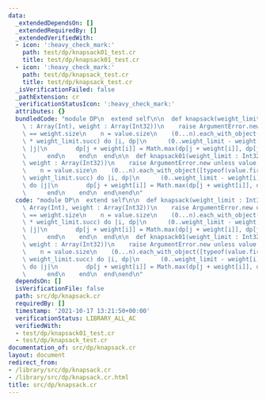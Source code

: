 ```yaml
---
data:
  _extendedDependsOn: []
  _extendedRequiredBy: []
  _extendedVerifiedWith:
  - icon: ':heavy_check_mark:'
    path: test/dp/knapsack01_test.cr
    title: test/dp/knapsack01_test.cr
  - icon: ':heavy_check_mark:'
    path: test/dp/knapsack_test.cr
    title: test/dp/knapsack_test.cr
  _isVerificationFailed: false
  _pathExtension: cr
  _verificationStatusIcon: ':heavy_check_mark:'
  attributes: {}
  bundledCode: "module DP\n  extend self\n\n  def knapsack(weight_limit : Int32, value\
    \ : Array(Int), weight : Array(Int32))\n    raise ArgumentError.new unless value.size\
    \ == weight.size\n    n = value.size\n    (0...n).each_with_object([typeof(value.first).zero]\
    \ * weight_limit.succ) do |i, dp|\n      (0..weight_limit - weight[i]).each do\
    \ |j|\n        dp[j + weight[i]] = Math.max(dp[j + weight[i]], dp[j] + value[i])\n\
    \      end\n    end\n  end\n\n  def knapsack01(weight_limit : Int32, value : Array(Int),\
    \ weight : Array(Int32))\n    raise ArgumentError.new unless value.size == weight.size\n\
    \    n = value.size\n    (0...n).each_with_object([typeof(value.first).zero] *\
    \ weight_limit.succ) do |i, dp|\n      (0..weight_limit - weight[i]).reverse_each\
    \ do |j|\n        dp[j + weight[i]] = Math.max(dp[j + weight[i]], dp[j] + value[i])\n\
    \      end\n    end\n  end\nend\n"
  code: "module DP\n  extend self\n\n  def knapsack(weight_limit : Int32, value :\
    \ Array(Int), weight : Array(Int32))\n    raise ArgumentError.new unless value.size\
    \ == weight.size\n    n = value.size\n    (0...n).each_with_object([typeof(value.first).zero]\
    \ * weight_limit.succ) do |i, dp|\n      (0..weight_limit - weight[i]).each do\
    \ |j|\n        dp[j + weight[i]] = Math.max(dp[j + weight[i]], dp[j] + value[i])\n\
    \      end\n    end\n  end\n\n  def knapsack01(weight_limit : Int32, value : Array(Int),\
    \ weight : Array(Int32))\n    raise ArgumentError.new unless value.size == weight.size\n\
    \    n = value.size\n    (0...n).each_with_object([typeof(value.first).zero] *\
    \ weight_limit.succ) do |i, dp|\n      (0..weight_limit - weight[i]).reverse_each\
    \ do |j|\n        dp[j + weight[i]] = Math.max(dp[j + weight[i]], dp[j] + value[i])\n\
    \      end\n    end\n  end\nend\n"
  dependsOn: []
  isVerificationFile: false
  path: src/dp/knapsack.cr
  requiredBy: []
  timestamp: '2021-10-17 13:21:50+00:00'
  verificationStatus: LIBRARY_ALL_AC
  verifiedWith:
  - test/dp/knapsack01_test.cr
  - test/dp/knapsack_test.cr
documentation_of: src/dp/knapsack.cr
layout: document
redirect_from:
- /library/src/dp/knapsack.cr
- /library/src/dp/knapsack.cr.html
title: src/dp/knapsack.cr
---
```

